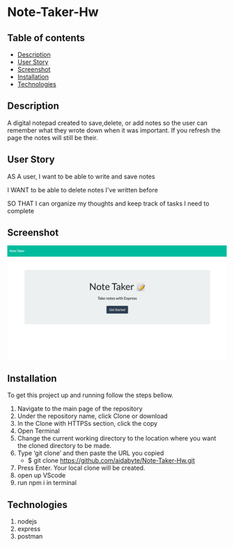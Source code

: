 # Note-Taker-Hw

## Table of contents
* [Description](#description)
* [User Story](#userstory)
* [Screenshot](#screenshot)
* [Installation](#installation)
* [Technologies](#technologies)


## Description
A digital notepad created to save,delete, or add notes so the user can remember what they wrote down when it was important.
If you refresh the page the notes will still be their. 

## User Story

AS A user, I want to be able to write and save notes

I WANT to be able to delete notes I've written before

SO THAT I can organize my thoughts and keep track of tasks I need to complete

## Screenshot
![Example screenshot](notetakerhw.png)


## Installation

To get this project up and running follow the steps bellow.

1. Navigate to the main page of the repository
2. Under the repository name, click Clone or download
3. In the Clone with HTTPSs section, click the copy
4. Open Terminal
5. Change the current working directory to the location where you want the cloned directory to be made.
6. Type ‘git clone’ and then paste the URL you copied
	- $ git clone https://github.com/aidabyte/Note-Taker-Hw.git
7. Press Enter. Your local clone will be created.
8. open up VScode
9. run npm i in terminal


## Technologies
1. nodejs
2. express
3. postman

